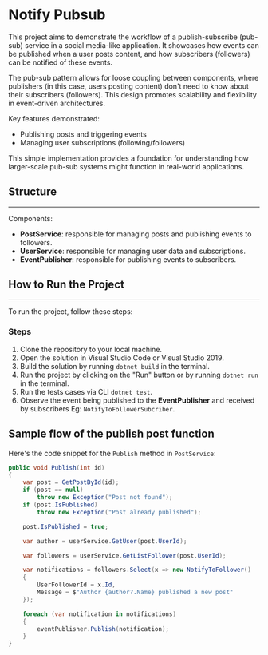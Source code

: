 # Notify Pubsub
This project aims to demonstrate the workflow of a publish-subscribe (pub-sub) service in a social media-like application. It showcases how events can be published when a user posts content, and how subscribers (followers) can be notified of these events.

The pub-sub pattern allows for loose coupling between components, where publishers (in this case, users posting content) don't need to know about their subscribers (followers). This design promotes scalability and flexibility in event-driven architectures.

Key features demonstrated:
- Publishing posts and triggering events
- Managing user subscriptions (following/followers)

This simple implementation provides a foundation for understanding how larger-scale pub-sub systems might function in real-world applications.

## Structure
------------
Components:

* **PostService**: responsible for managing posts and publishing events to followers.
* **UserService**: responsible for managing user data and subscriptions.
* **EventPublisher**: responsible for publishing events to subscribers.

## How to Run the Project

-------------------------

To run the project, follow these steps:

### Steps

1. Clone the repository to your local machine.
2. Open the solution in Visual Studio Code or Visual Studio 2019.
3. Build the solution by running `dotnet build` in the terminal.
4. Run the project by clicking on the "Run" button or by running `dotnet run` in the terminal.
5. Run the tests cases via CLI `dotnet test`.
6. Observe the event being published to the **EventPublisher** and received by subscribers Eg: `NotifyToFollowerSubcriber`.


## Sample flow of the publish post function
Here's the code snippet for the `Publish` method in `PostService`:

```csharp
public void Publish(int id)
{
    var post = GetPostById(id);
    if (post == null)
        throw new Exception("Post not found");
    if (post.IsPublished)
        throw new Exception("Post already published");

    post.IsPublished = true;

    var author = userService.GetUser(post.UserId);

    var followers = userService.GetListFollower(post.UserId);

    var notifications = followers.Select(x => new NotifyToFollower()
    {
        UserFollowerId = x.Id,
        Message = $"Author {author?.Name} published a new post"
    });

    foreach (var notification in notifications)
    {
        eventPublisher.Publish(notification);
    }
}
```